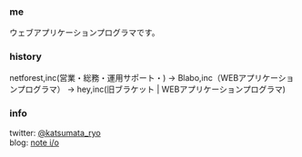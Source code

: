 ### me

ウェブアプリケーションプログラマです。

### history

netforest,inc(営業・総務・運用サポート・) -> Blabo,inc（WEBアプリケーションプログラマ） -> hey,inc(旧ブラケット | WEBアプリケーションプログラマ) 

### info

twitter: [@katsumata_ryo](https://twitter.com/katsumata_ryo)<br>
blog: [note i/o](https://note.katsumataryo.com/)


<!--
**katsumata-ryo/katsumata-ryo** is a ✨ _special_ ✨ repository because its `README.md` (this file) appears on your GitHub profile.

Here are some ideas to get you started:

- 🔭 I’m currently working on ...
- 🌱 I’m currently learning ...
- 👯 I’m looking to collaborate on ...
- 🤔 I’m looking for help with ...
- 💬 Ask me about ...
- 📫 How to reach me: ...
- 😄 Pronouns: ...
- ⚡ Fun fact: ...
-->
